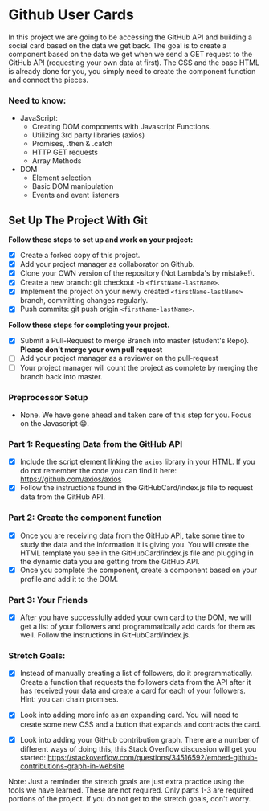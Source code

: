 # Github User Cards

In this project we are going to be accessing the GitHub API and building 
a social card based on the data we get back. The goal is to create a
component based on the data we get when we send a GET request to the 
GitHub API (requesting your own data at first). The CSS and the base HTML
is already done for you, you simply need to create the component function
and connect the pieces.

### Need to know:
* JavaScript:
  * Creating DOM components with Javascript Functions.
  * Utilizing 3rd party libraries (axios)
  * Promises, .then & .catch
  * HTTP GET requests
  * Array Methods
* DOM
  * Element selection
  * Basic DOM manipulation
  * Events and event listeners

## Set Up The Project With Git

**Follow these steps to set up and work on your project:**

* [x] Create a forked copy of this project.
* [x] Add your project manager as collaborator on Github.
* [x] Clone your OWN version of the repository (Not Lambda's by mistake!).
* [x] Create a new branch: git checkout -b `<firstName-lastName>`.
* [x] Implement the project on your newly created `<firstName-lastName>` branch, committing changes regularly.
* [x] Push commits: git push origin `<firstName-lastName>`.

**Follow these steps for completing your project.**

* [x] Submit a Pull-Request to merge <firstName-lastName> Branch into master (student's  Repo). **Please don't merge your own pull request**
* [ ] Add your project manager as a reviewer on the pull-request
* [ ] Your project manager will count the project as complete by merging the branch back into master.

### Preprocessor Setup

  * None. We have gone ahead and taken care of this step for you. Focus on the Javascript 😁.

### Part 1: Requesting Data from the GitHub API
*  [x] Include the script element linking the `axios` library in your HTML. If you do not remember the code you can find it here: https://github.com/axios/axios
*  [x] Follow the instructions found in the GitHubCard/index.js file to request data from the GitHub API.

### Part 2: Create the component function

* [x] Once you are receiving data from the GitHub API, take some time to study the data and the information it is giving you. You will create the HTML template you see in the GitHubCard/index.js file and plugging in the dynamic data you are getting from the GitHub API.
* [x] Once you complete the component, create a component based on your profile and add it to the DOM.

### Part 3: Your Friends

* [x] After you have successfully added your own card to the DOM, we will get a list of your followers and programmatically add cards for them as well. Follow the instructions in GitHubCard/index.js. 

### Stretch Goals:

* [x] Instead of manually creating a list of followers, do it programmatically.
 Create a function that requests the followers data from the API after it 
 has received your data and create a card for each of your followers. 
 Hint: you can chain promises.

* [x] Look into adding more info as an expanding card. You will need to create
 some new CSS and a button that expands and contracts the card. 

* [x] Look into adding your GitHub contribution graph. There are a number of
 different ways of doing this, this Stack Overflow discussion will get
  you started: https://stackoverflow.com/questions/34516592/embed-github-contributions-graph-in-website

Note: Just a reminder the stretch goals are just extra practice using the
 tools we have learned. These are not required. Only parts 1-3 are required
  portions of the project. If you do not get to the stretch goals, don't worry.
